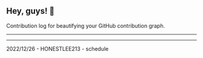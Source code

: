 ## Hey, guys! 👋

Contribution log for beautifying your GitHub contribution graph.

---



---

2022/12/26 - HONESTLEE213 - schedule